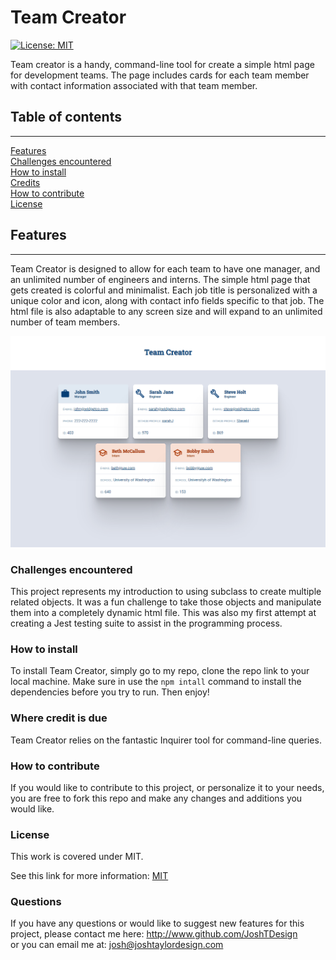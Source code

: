   
# Team Creator
[![License: MIT](https://img.shields.io/badge/License-MIT-yellow.svg)](#licence)

Team creator is a handy, command-line tool for create a simple html page for development teams. The page includes cards for each team member with contact information associated with that team member.
## Table of contents

***

[Features](#features)  
[Challenges encountered](#challenges-encountered)  
[How to install](#how-to-install)  
[Credits](#where-credit-is-due)  
[How to contribute](#how-to-contribute)  
[License](#licence)  


## Features  

*** 

Team Creator is designed to allow for each team to have one manager, and an unlimited number of engineers and interns. The simple html page that gets created is colorful and minimalist. Each job title is personalized with a unique color and icon, along with contact info fields specific to that job. The html file is also adaptable to any screen size and will expand to an unlimited number of team members.


![](/Demo/screencap.png?raw=true)



### Challenges encountered  
This project represents my introduction to using subclass to create multiple related objects. It was a fun challenge to take those objects and manipulate them into a completely dynamic html file. This was also my first attempt at creating a Jest testing suite to assist in the programming process.

### How to install  
To install Team Creator, simply go to my repo, clone the repo link to your local machine. Make sure in use the `npm intall` command to install the dependencies before you try to run. Then enjoy!

### Where credit is due  
Team Creator relies on the fantastic Inquirer tool for command-line queries.

### How to contribute  
If you would like to contribute to this project, or personalize it to your needs, you are free to fork this repo and make any changes and additions you would like.


### License  
This work is covered under MIT.

 See this link for more information:
[MIT](https://opensource.org/licenses/MIT)  


### Questions 
If you have any questions or would like to suggest new features for this project, please contact me here: 
http://www.github.com/JoshTDesign    
or you can email me at: josh@joshtaylordesign.com



